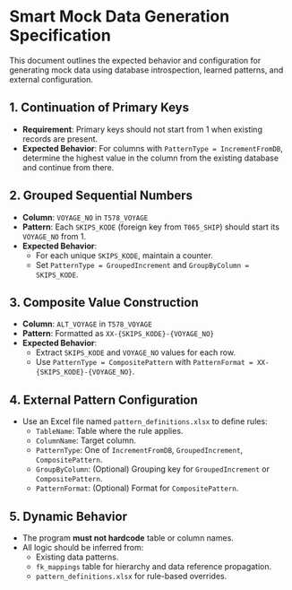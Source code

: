 # Smart Mock Data Generation Specification

This document outlines the expected behavior and configuration for generating mock data using database introspection, learned patterns, and external configuration.

## 1. Continuation of Primary Keys

- **Requirement**: Primary keys should not start from 1 when existing records are present.
- **Expected Behavior**: For columns with `PatternType = IncrementFromDB`, determine the highest value in the column from the existing database and continue from there.

## 2. Grouped Sequential Numbers

- **Column**: `VOYAGE_NO` in `T578_VOYAGE`
- **Pattern**: Each `SKIPS_KODE` (foreign key from `T065_SHIP`) should start its `VOYAGE_NO` from 1.
- **Expected Behavior**: 
  - For each unique `SKIPS_KODE`, maintain a counter.
  - Set `PatternType = GroupedIncrement` and `GroupByColumn = SKIPS_KODE`.

## 3. Composite Value Construction

- **Column**: `ALT_VOYAGE` in `T578_VOYAGE`
- **Pattern**: Formatted as `XX-{SKIPS_KODE}-{VOYAGE_NO}`
- **Expected Behavior**:
  - Extract `SKIPS_KODE` and `VOYAGE_NO` values for each row.
  - Use `PatternType = CompositePattern` with `PatternFormat = XX-{SKIPS_KODE}-{VOYAGE_NO}`.

## 4. External Pattern Configuration

- Use an Excel file named `pattern_definitions.xlsx` to define rules:
  - `TableName`: Table where the rule applies.
  - `ColumnName`: Target column.
  - `PatternType`: One of `IncrementFromDB`, `GroupedIncrement`, `CompositePattern`.
  - `GroupByColumn`: (Optional) Grouping key for `GroupedIncrement` or `CompositePattern`.
  - `PatternFormat`: (Optional) Format for `CompositePattern`.

## 5. Dynamic Behavior

- The program **must not hardcode** table or column names.
- All logic should be inferred from:
  - Existing data patterns.
  - `fk_mappings` table for hierarchy and data reference propagation.
  - `pattern_definitions.xlsx` for rule-based overrides.

